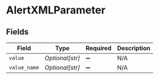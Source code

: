 # AlertXMLParameter


## Fields

| Field              | Type               | Required           | Description        |
| ------------------ | ------------------ | ------------------ | ------------------ |
| `value`            | *Optional[str]*    | :heavy_minus_sign: | N/A                |
| `value_name`       | *Optional[str]*    | :heavy_minus_sign: | N/A                |